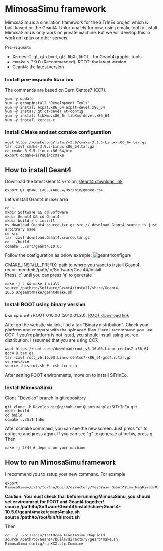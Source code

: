 MimosaSimu framework
====================
MimosaSimu is a simulation framework for the SiTrInEo project which is built based on the Geant4. 
Unfortunately for now, using cmake tool to install MimosaSimu is only work on private machine.
But we will develop this to work on lxplus or other servers.

Pre-requisite
- Xerces-C, qt, qt-devel, qt3, libXi, libGL : for Geant4 graphic tools
- cmake > 3.9.0 (Recommended), ROOT: the latest version
- Geant4: the latest version

### Install pre-requisite libraries
The commands are based on Cern Centos7 (CC7).

```
yum -y update
yum -y groupinstall "Development Tools"
yum -y install expat.x86_64 expat-devel.x86_64
yum -y install qt qt-devel qt-config
yum -y install libXmu.x86_64 libXmu-devel.x86_64
yum -y install xerces-c
```

### Install CMake and set ccmake configuration
```
wget https://cmake.org/files/v3.9/cmake-3.9.5-Linux-x86_64.tar.gz
tar -zxvf cmake-3.9.5-Linux-x86_64.tar.gz
cd cmake-3.9.5-Linux-x86_64/bin
export ccmake=${PWD}/ccmake
```

## How to install Geant4 

Download the latest Geant4 version, [Geant4 download link](https://geant4.web.cern.ch/support/download)

```
export QT_QMAKE_EXECUTABLE=/usr/bin/qmake-qt4
```

Let's install Geant4 in user area
```
cd ~
mkdir Software && cd Software
mkdir Geant4 && cd Geant4
mkdir build src install
mv download.Geant4.source.tar.gz src // download.Geant4.source is just arbitrary name
cd src
tar -zxvf download.Geant4.source.tar.gz
cd ../build
ccmake ../src/geant4.10.05
```

Follow the configuration as below example:
![geant4configure](https://user-images.githubusercontent.com/35092541/53545505-07368b80-3b6d-11e9-9397-58262f1c127c.png)

CMAKE\_INSTALL\_PREFIX: path to where you want to install Geant4, recommended: /path/to/Software/Geant4/install  
Press 'c' until you can press 'g' to generate

```
make -j 4 && make install
source /path/to/Software/Geant4/install/share/Geant4-10.5.0/geant4make/geant4make.sh
```

### Install ROOT using binary version

Example with ROOT 6.16.00 (2019.01.28), [ROOT download link](https://root.cern.ch/content/release-61600)

After go the website via link, find a tab "Binary distribution".
Check your platform and compare with the uploaded files.
Here I recommend you use CC7. 
If you're platform is not listed, you should install using source distribution.
I assumed that you are using CC7.

```
wget https://root.cern/download/root_v6.16.00.Linux-centos7-x86_64-gcc4.8.tar.gz
tar -zxvf root_v6.16.00.Linux-centos7-x86_64-gcc4.8.tar.gz
cd root/bin
source thisroot.sh # -csh for csh
```

After setting ROOT environments, move on to install SiTrInEo.

### Install MimosaSimu

Clone "Develop" branch in git repository
```
git clone -b Develop git@github.com:Quantumapple/SiTrInEo.git
mkdir build
cd build
ccmake ../SiTrInEo
```
After ccmake command, you can see the new screen.
Just press "c" to cofigure and press agian.
If you can see "g" to generate at below, press g.
Then
```
make -j 2(4) # depend on your machine
```

## How to run MimosaSimu framework
I recommend you to setup your new command.
For example
```
export MimosaSimu=/path/to/the/build/directory/TestBeam_Geant4Simu_MagField/MimosaSimu
```
**Caution: You must check that before running MimosaSimu, you should set environment for ROOT and Geant4 together!**  
**source /path/to/Software/Geant4/install/share/Geant4-10.5.0/geant4make/geant4make.sh**  
**source /path/to/root/bin/thisroot.sh**  

Then
```
cd ../../SiTrInEo/TestBeam_Geant4Simu_MagField
source /path/to/Geant4/build/directory/geant4make.sh
MimosaSimu config/runXXX.cfg.Combine
```





